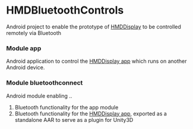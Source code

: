 # HMDBluetoothControls

Android project to enable the prototype of [HMDDisplay](https://github.com/alex-kn/HMDDisplay) to be controlled remotely via Bluetooth

### Module app

Android application to control the [HMDDisplay app](https://github.com/alex-kn/HMDDisplay) which runs on another Android device.

### Module bluetoothconnect

Android module enabling ..
1. Bluetooth functionality for the app module
2. Bluetooth functionality for the [HMDDisplay app](https://github.com/alex-kn/HMDDisplay), exported as a standalone AAR to serve as a plugin for Unity3D

